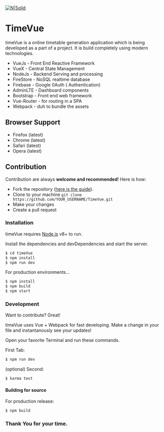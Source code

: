 


[![N|Solid](https://cdn.rawgit.com/kirananto/TimeVue/37997fc1/static/img/logo.png)](https://kirananto.com)

# TimeVue

timeVue is a online timetable generation application which is being developed as a part of a project. It is build completely using modern technologies.

  - VueJs - Front End Reactive Framework
  - VueX - Central State Management
  - NodeJs - Backend Serving and processing
  - FireStore - NoSQL realtime database
  - Firebase - Google 0Auth ( Authentication)
  - AdminLTE - Dashboard components
  - Bootstrap - Front end web framework
  - Vue-Router - for routing in a SPA
  - Webpack - duh to bundle the assets
  
## Browser Support

- Firefox (latest)
- Chrome (latest)
- Safari (latest)
- Opera (latest)

## Contribution
Contribution are always **welcome and recommended**! Here is how:

- Fork the repository ([here is the guide](https://help.github.com/articles/fork-a-repo/)).
- Clone to your machine ```git clone https://github.com/YOUR_USERNAME/TimeVue.git```
- Make your changes
- Create a pull request

### Installation

timeVue requires [Node.js](https://nodejs.org/) v8+ to run.

Install the dependencies and devDependencies and start the server.

```sh
$ cd timeVue
$ npm install
$ npm run dev
```

For production environments...

```sh
$ npm install
$ npm build
$ npm start
```

### Development

Want to contribute? Great!

timeVue uses Vue + Webpack for fast developing.
Make a change in your file and instantanously see your updates!

Open your favorite Terminal and run these commands.

First Tab:
```sh
$ npm run dev
```
(optional) Second:
```sh
$ karma test
```
#### Building for source
For production release:
```sh
$ npm build
```

### Thank You for your time. 


   [timevue]: <https://github.com/kirananto/TimeVue>
   [kirananto]: <http://kirananto.com>